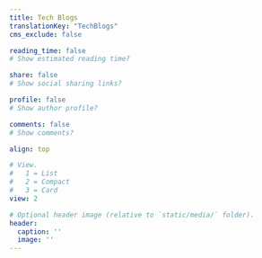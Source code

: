 ```yaml
---
title: Tech Blogs
translationKey: "TechBlogs"
cms_exclude: false

reading_time: false  
# Show estimated reading time?

share: false 
# Show social sharing links?

profile: false  
# Show author profile?

comments: false  
# Show comments?

align: top

# View.
#   1 = List
#   2 = Compact
#   3 = Card
view: 2

# Optional header image (relative to `static/media/` folder).
header:
  caption: ''
  image: ''
---
```

